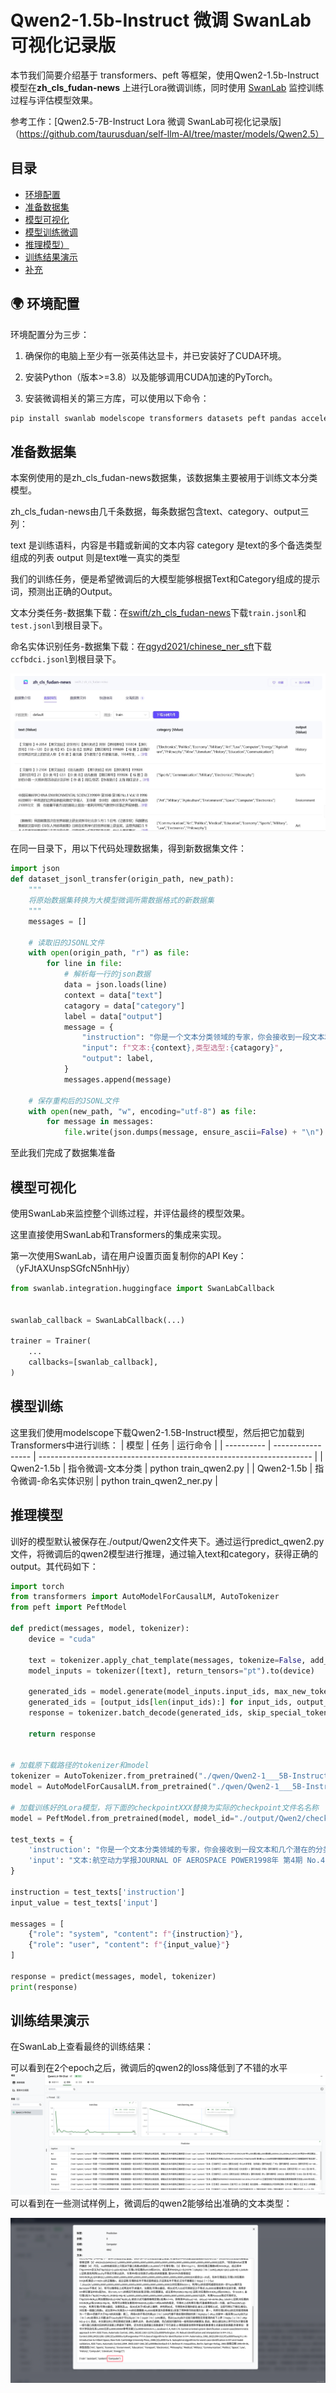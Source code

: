 # Qwen2-1.5b-Instruct 微调 SwanLab可视化记录版

本节我们简要介绍基于 transformers、peft 等框架，使用Qwen2-1.5b-Instruct模型在**zh_cls_fudan-news** 上进行Lora微调训练，同时使用 [SwanLab](https://github.com/swanhubx/swanlab) 监控训练过程与评估模型效果。

参考工作：[Qwen2.5-7B-Instruct Lora 微调 SwanLab可视化记录版]（https://github.com/taurusduan/self-llm-AI/tree/master/models/Qwen2.5）
## 目录

- [环境配置](#-环境配置)
- [准备数据集](#-准备数据集)
- [模型可视化](#-模型可视化)
- [模型训练微调](#-模型训练微调)
- [推理模型）](#-推理模型)
- [训练结果演示](#-训练结果演示)
- [补充](#补充)


## 🌍 环境配置

环境配置分为三步：

1. 确保你的电脑上至少有一张英伟达显卡，并已安装好了CUDA环境。

2. 安装Python（版本>=3.8）以及能够调用CUDA加速的PyTorch。

3. 安装微调相关的第三方库，可以使用以下命令：

```bash
pip install swanlab modelscope transformers datasets peft pandas accelerate
```
## 准备数据集
本案例使用的是zh_cls_fudan-news数据集，该数据集主要被用于训练文本分类模型。

zh_cls_fudan-news由几千条数据，每条数据包含text、category、output三列：

text 是训练语料，内容是书籍或新闻的文本内容
category 是text的多个备选类型组成的列表
output 则是text唯一真实的类型

我们的训练任务，便是希望微调后的大模型能够根据Text和Category组成的提示词，预测出正确的Output。

文本分类任务-数据集下载：在[swift/zh_cls_fudan-news](https://modelscope.cn/datasets/swift/zh_cls_fudan-news/files)下载`train.jsonl`和`test.jsonl`到根目录下。

命名实体识别任务-数据集下载：在[qgyd2021/chinese_ner_sft](https://huggingface.co/datasets/qgyd2021/chinese_ner_sft/tree/main/data)下载`ccfbdci.jsonl`到根目录下。

![dataset](./picture/dataset.jpg)

在同一目录下，用以下代码处理数据集，得到新数据集文件：

```python
import json
def dataset_jsonl_transfer(origin_path, new_path):
    """
    将原始数据集转换为大模型微调所需数据格式的新数据集
    """
    messages = []

    # 读取旧的JSONL文件
    with open(origin_path, "r") as file:
        for line in file:
            # 解析每一行的json数据
            data = json.loads(line)
            context = data["text"]
            catagory = data["category"]
            label = data["output"]
            message = {
                "instruction": "你是一个文本分类领域的专家，你会接收到一段文本和几个潜在的分类选项，请输出文本内容的正确类型",
                "input": f"文本:{context},类型选型:{catagory}",
                "output": label,
            }
            messages.append(message)

    # 保存重构后的JSONL文件
    with open(new_path, "w", encoding="utf-8") as file:
        for message in messages:
            file.write(json.dumps(message, ensure_ascii=False) + "\n")
```
至此我们完成了数据集准备


## 模型可视化
使用SwanLab来监控整个训练过程，并评估最终的模型效果。

这里直接使用SwanLab和Transformers的集成来实现。

第一次使用SwanLab，请在用户设置页面复制你的API Key：（yFJtAXUnspSGfcN5nhHjy）


```python
from swanlab.integration.huggingface import SwanLabCallback


swanlab_callback = SwanLabCallback(...)

trainer = Trainer(
    ...
    callbacks=[swanlab_callback],
)

```

## 模型训练
这里我们使用modelscope下载Qwen2-1.5B-Instruct模型，然后把它加载到Transformers中进行训练：
| 模型       | 任务              | 运行命令                                                             | 
| ---------- | ----------------- | -------------------------------------------------------------------- | 
| Qwen2-1.5b | 指令微调-文本分类 | python train_qwen2.py | 
| Qwen2-1.5b    | 指令微调-命名实体识别 | python train_qwen2_ner.py | 


## 推理模型
训好的模型默认被保存在./output/Qwen2文件夹下。通过运行predict_qwen2.py文件，将微调后的qwen2模型进行推理，通过输入text和category，获得正确的output。其代码如下：
```python
import torch
from transformers import AutoModelForCausalLM, AutoTokenizer
from peft import PeftModel

def predict(messages, model, tokenizer):
    device = "cuda"

    text = tokenizer.apply_chat_template(messages, tokenize=False, add_generation_prompt=True)
    model_inputs = tokenizer([text], return_tensors="pt").to(device)

    generated_ids = model.generate(model_inputs.input_ids, max_new_tokens=512)
    generated_ids = [output_ids[len(input_ids):] for input_ids, output_ids in zip(model_inputs.input_ids, generated_ids)]
    response = tokenizer.batch_decode(generated_ids, skip_special_tokens=True)[0]

    return response


# 加载原下载路径的tokenizer和model
tokenizer = AutoTokenizer.from_pretrained("./qwen/Qwen2-1___5B-Instruct/", use_fast=False, trust_remote_code=True)
model = AutoModelForCausalLM.from_pretrained("./qwen/Qwen2-1___5B-Instruct/", device_map="auto", torch_dtype=torch.bfloat16)

# 加载训练好的Lora模型，将下面的checkpointXXX替换为实际的checkpoint文件名名称
model = PeftModel.from_pretrained(model, model_id="./output/Qwen2/checkpointXXX")

test_texts = {
    'instruction': "你是一个文本分类领域的专家，你会接收到一段文本和几个潜在的分类选项，请输出文本内容的正确类型",
    'input': "文本:航空动力学报JOURNAL OF AEROSPACE POWER1998年 第4期 No.4 1998科技期刊管路系统敷设的并行工程模型研究*陈志英*　*　马　枚北京航空航天大学【摘要】　提出了一种应用于并行工程模型转换研究的标号法，该法是将现行串行设计过程(As-is)转换为并行设计过程(To-be)。本文应用该法将发动机外部管路系统敷设过程模型进行了串并行转换，应用并行工程过程重构的手段，得到了管路敷设并行过程模型。"
}

instruction = test_texts['instruction']
input_value = test_texts['input']

messages = [
    {"role": "system", "content": f"{instruction}"},
    {"role": "user", "content": f"{input_value}"}
]

response = predict(messages, model, tokenizer)
print(response)


```


## 训练结果演示
在SwanLab上查看最终的训练结果：

可以看到在2个epoch之后，微调后的qwen2的loss降低到了不错的水平
![loss](./picture/loss.png)
可以看到在一些测试样例上，微调后的qwen2能够给出准确的文本类型：

![result](./picture/result.png)